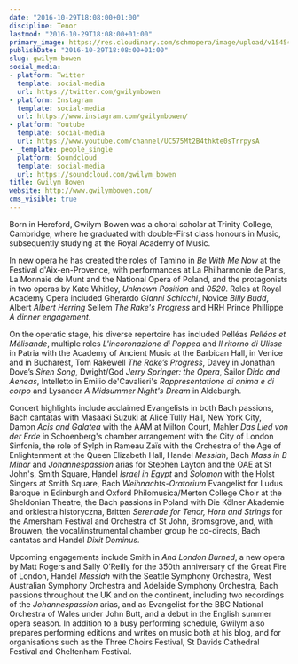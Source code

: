 ```yaml
---
date: "2016-10-29T18:08:00+01:00"
discipline: Tenor
lastmod: "2016-10-29T18:08:00+01:00"
primary_image: https://res.cloudinary.com/schmopera/image/upload/v1545409169/media/webhook-uploads/1477760658780/Gwilym%20Bowen.jpg.jpg
publishDate: "2016-10-29T18:08:00+01:00"
slug: gwilym-bowen
social_media:
- platform: Twitter
  template: social-media
  url: https://twitter.com/gwilymbowen
- platform: Instagram
  template: social-media
  url: https://www.instagram.com/gwilymbowen/
- platform: Youtube
  template: social-media
  url: https://www.youtube.com/channel/UC575Mt2B4thkte0sTrrpysA
- _template: people_single
  platform: Soundcloud
  template: social-media
  url: https://soundcloud.com/gwilym_bowen
title: Gwilym Bowen
website: http://www.gwilymbowen.com/
cms_visible: true
---
```


Born in Hereford, Gwilym Bowen was a choral scholar at Trinity College, Cambridge, where he graduated with double-First class honours in Music, subsequently studying at the Royal Academy of Music.

In new opera he has created the roles of Tamino in *Be With Me Now* at the Festival d'Aix-en-Provence, with performances at La Philharmonie de Paris, La Monnaie de Munt and the National Opera of Poland, and the protagonists in two operas by Kate Whitley, *Unknown Position* and *0520*. Roles at Royal Academy Opera included Gherardo *Gianni Schicchi*, Novice *Billy Budd*, Albert *Albert Herring* Sellem *The Rake's Progress* and HRH Prince Phillippe *A dinner engagement*.

On the operatic stage, his diverse repertoire has included Pelléas *Pelléas et Mélisande*, multiple roles *L'incoronazione di Poppea* and *Il ritorno di Ulisse* in Patria with the Academy of Ancient Music at the Barbican Hall, in Venice and in Bucharest, Tom Rakewell *The Rake’s Progress*, Davey in Jonathan Dove’s *Siren Song*, Dwight/God *Jerry Springer: the Opera*, Sailor *Dido and Aeneas*, Intelletto in Emilio de'Cavalieri's *Rappresentatione di anima e di corpo* and Lysander *A Midsummer Night's Dream* in Aldeburgh. 

Concert highlights include acclaimed Evangelists in both Bach passions, Bach cantatas with Masaaki Suzuki at Alice Tully Hall, New York City, Damon *Acis and Galatea* with the AAM at Milton Court, Mahler *Das Lied von der Erde* in Schoenberg's chamber arrangement with the City of London Sinfonia, the role of Sylph in Rameau Zaïs with the Orchestra of the Age of Enlightenment at the Queen Elizabeth Hall, Handel *Messiah*, Bach *Mass in B Minor* and *Johannespassion* arias for Stephen Layton and the OAE at St John's, Smith Square, Handel *Israel in Egypt* and *Solomon* with the Holst Singers at Smith Square, Bach *Weihnachts-Oratorium* Evangelist for Ludus Baroque in Edinburgh and Oxford Philomusica/Merton College Choir at the Sheldonian Theatre, the Bach passions in Poland with Die Kölner Akademie and orkiestra historyczna, Britten *Serenade for Tenor, Horn and Strings* for the Amersham Festival and Orchestra of St John, Bromsgrove, and, with Brouwen, the vocal/instrumental chamber group he co-directs, Bach cantatas and Handel *Dixit Dominus*.

Upcoming engagements include Smith in *And London Burned*, a new opera by Matt Rogers and Sally O’Reilly for the 350th anniversary of the Great Fire of London, Handel *Messiah* with the Seattle Symphony Orchestra, West Australian Symphony Orchestra and Adelaide Symphony Orchestra, Bach passions throughout the UK and on the continent, including two recordings of the *Johannespassion* arias, and as Evangelist for the BBC National Orchestra of Wales under John Butt, and a debut in the English summer opera season. In addition to a busy performing schedule, Gwilym also prepares performing editions and writes on music both at his blog, and for organisations such as the Three Choirs Festival, St Davids Cathedral Festival and Cheltenham Festival.

